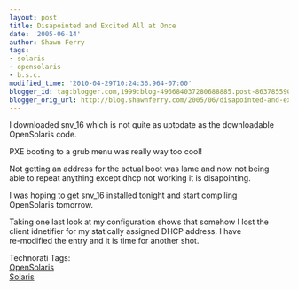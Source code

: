 ```yaml
---
layout: post
title: Disapointed and Excited All at Once
date: '2005-06-14'
author: Shawn Ferry
tags:
- solaris
- opensolaris
- b.s.c.
modified_time: '2010-04-29T10:24:36.964-07:00'
blogger_id: tag:blogger.com,1999:blog-496684037280688885.post-8637855903276660590
blogger_orig_url: http://blog.shawnferry.com/2005/06/disapointed-and-excited-all-at-once.html
---
```


I downloaded snv_16 which is not quite as uptodate as the downloadable  
OpenSolaris code.  

PXE booting to a grub menu was really way too cool!  

Not getting an address for the actual boot was lame and now not being  
able to repeat anything except dhcp not working it is disapointing.  

I was hoping to get snv_16 installed tonight and start compiling  
OpenSolaris tomorrow.  

Taking one last look at my configuration shows that somehow I lost the  
client idnetifier for my statically assigned DHCP address. I have  
re-modified the entry and it is time for another shot.  

Technorati Tags: [  
OpenSolaris ](http://technorati.com/tag/OpenSolaris)[  
Solaris ](http://technorati.com/tag/Solaris)  
  
